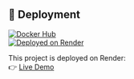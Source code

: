 ## 🚀 Deployment


[![Docker Hub](https://img.shields.io/badge/Image-DockerHub-blue)](https://hub.docker.com/r/Arvik07/student-performance-predictor)  
[![Deployed on Render](https://img.shields.io/badge/Deployed%20on-Render-green)](https://student-performance-predictor.onrender.com)

This project is deployed on Render:  
👉 [Live Demo](https://student-performance-prediction-w5ma.onrender.com/predictdata)
